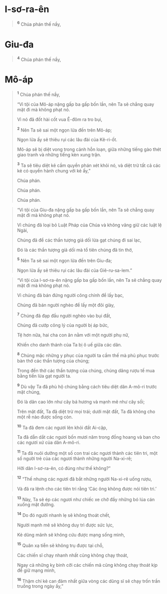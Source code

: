 # I-sơ-ra-ên

> <sup><b>6</b></sup> Chúa phán thế nầy,
> 
# Giu-đa

> <sup><b>4</b></sup> Chúa phán thế nầy,
> 
# Mô-áp

> <sup><b>1</b></sup> Chúa phán thế nầy,
> 
> “Vì tội của Mô-áp nặng gấp ba gấp bốn lần, nên Ta sẽ chẳng quay mặt đi mà không phạt nó.
> 
> Vì nó đã đốt hài cốt vua Ê-đôm ra tro bụi,
> 
> <sup><b>2</b></sup> Nên Ta sẽ sai một ngọn lửa đến trên Mô-áp;
> 
> Ngọn lửa ấy sẽ thiêu rụi các lâu đài của Kê-ri-ốt.
> 
> Mô-áp sẽ bị diệt vong trong cảnh hỗn loạn, giữa những tiếng gào thét giao tranh và những tiếng kèn xung trận.
> 
> <sup><b>3</b></sup> Ta sẽ tiêu diệt kẻ cầm quyền phán xét khỏi nó, và diệt trừ tất cả các kẻ có quyền hành chung với kẻ ấy,”
> 
> Chúa phán.
> 
> Chúa phán.
> 
> Chúa phán.
>


> “Vì tội của Giu-đa nặng gấp ba gấp bốn lần, nên Ta sẽ chẳng quay mặt đi mà không phạt nó.
> 
> Vì chúng đã loại bỏ Luật Pháp của Chúa và không vâng giữ các luật lệ Ngài,
> 
> Chúng đã để các thần tượng giả dối lừa gạt chúng đi sai lạc,
> 
> Ðó là các thần tượng giả dối mà tổ tiên chúng đã tin thờ,
> 
> <sup><b>5</b></sup> Nên Ta sẽ sai một ngọn lửa đến trên Giu-đa;
> 
> Ngọn lửa ấy sẽ thiêu rụi các lâu đài của Giê-ru-sa-lem.”
>


> “Vì tội của I-sơ-ra-ên nặng gấp ba gấp bốn lần, nên Ta sẽ chẳng quay mặt đi mà không phạt nó.
> 
> Vì chúng đã bán đứng người công chính để lấy bạc,
> 
> Chúng đã bán người nghèo để lấy một đôi giày,
> 
> <sup><b>7</b></sup> Chúng đã đạp đầu người nghèo vào bụi đất,
> 
> Chúng đã cướp công lý của người bị áp bức,
> 
> Tệ hơn nữa, hai cha con ăn nằm với một người phụ nữ,
> 
> Khiến cho danh thánh của Ta bị ô uế giữa các dân.
> 
> <sup><b>8</b></sup> Chúng mặc những y phục của người ta cầm thế mà phủ phục trước bàn thờ các thần tượng của chúng;
> 
> Trong đền thờ các thần tượng của chúng, chúng dâng rượu tế mua bằng tiền lừa gạt người ta.
> 
> <sup><b>9</b></sup> Dù vậy Ta đã phù hộ chúng bằng cách tiêu diệt dân A-mô-ri trước mặt chúng,
> 
> Ðó là dân cao lớn như cây bá hương và mạnh mẽ như cây sồi;
> 
> Trên mặt đất, Ta đã diệt trừ mọi trái; dưới mặt đất, Ta đã không cho một rễ nào được sống còn.
> 
> <sup><b>10</b></sup> Ta đã đem các ngươi lên khỏi đất Ai-cập,
> 
> Ta đã dẫn dắt các ngươi bốn mươi năm trong đồng hoang và ban cho các ngươi xứ của dân A-mô-ri.
> 
> <sup><b>11</b></sup> Ta đã nuôi dưỡng một số con trai các ngươi thành các tiên tri, một số người trẻ của các ngươi thành những người Na-xi-rê;
> 
> Hỡi dân I-sơ-ra-ên, có đúng như thế không?”
>


> <sup><b>12</b></sup> “Thế nhưng các ngươi đã bắt những người Na-xi-rê uống rượu,
> 
> Và đã ra lệnh cho các tiên tri rằng ‘Các ông không được nói tiên tri.’
>


> <sup><b>13</b></sup> Này, Ta sẽ ép các ngươi như chiếc xe chở đầy những bó lúa cán xuống mặt đường.
> 
> <sup><b>14</b></sup> Do đó người nhanh lẹ sẽ không thoát chết,
> 
> Người mạnh mẽ sẽ không duy trì được sức lực,
> 
> Kẻ dũng mãnh sẽ không cứu được mạng sống mình,
> 
> <sup><b>15</b></sup> Quân xạ tiễn sẽ không trụ được tại chỗ,
> 
> Các chiến sĩ chạy nhanh nhất cũng không chạy thoát,
> 
> Ngay cả những kỵ binh cỡi các chiến mã cũng không chạy thoát kịp để giữ mạng mình,
> 
> <sup><b>16</b></sup> Thậm chí kẻ can đảm nhất giữa vòng các dũng sĩ sẽ chạy trốn trần truồng trong ngày ấy,”
>